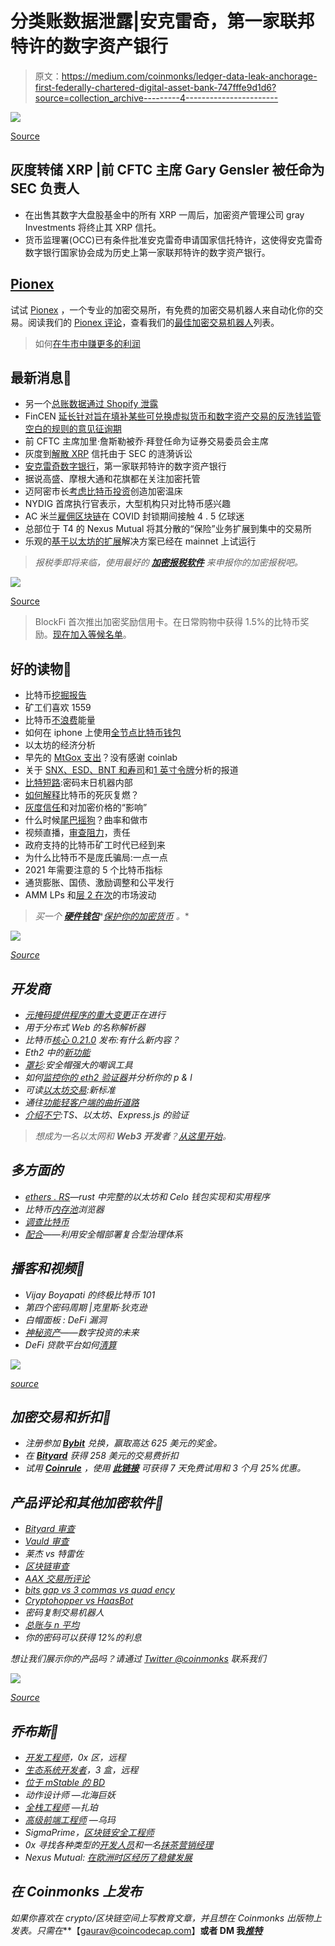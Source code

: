 # 分类账数据泄露|安克雷奇，第一家联邦特许的数字资产银行

> 原文：<https://medium.com/coinmonks/ledger-data-leak-anchorage-first-federally-chartered-digital-asset-bank-747fffe9d1d6?source=collection_archive---------4----------------------->

![](img/b0a6986ef737c0dedf622d9d86f4f165.png)

[Source](https://www.reddit.com/r/Bitcoin/comments/kwu5ds/la_pot_kettle/)

## 灰度转储 XRP |前 CFTC 主席 Gary Gensler 被任命为 SEC 负责人

*   在出售其数字大盘股基金中的所有 XRP 一周后，加密资产管理公司 gray Investments 将终止其 XRP 信托。
*   货币监理署(OCC)已有条件批准安克雷奇申请国家信托特许，这使得安克雷奇数字银行国家协会成为历史上第一家联邦特许的数字资产银行。

## [Pionex](http://blog.coincodecap.com/go/pionex)

试试 [Pionex](http://blog.coincodecap.com/go/pionex) ，一个专业的加密交易所，有免费的加密交易机器人来自动化你的交易。阅读我们的 [Pionex 评论](/coinmonks/pionex-review-exchange-with-crypto-trading-bot-1e459d0191ea)，查看我们的[最佳加密交易机器人](/coinmonks/crypto-trading-bot-c2ffce8acb2a)列表。

> 如何[在牛市中赚更多的利润](/coinmonks/how-to-make-more-profits-in-the-bull-market-with-leveraged-token-f0e6328dab04)

## 最新消息📰

*   另一个[总账数据通过 Shopify 泄露](https://twitter.com/Ledger/status/1349375083891011591)
*   FinCEN [延长针对旨在填补某些可兑换虚拟货币和数字资产交易的反洗钱监管空白的规则的意见征询期](https://www.fincen.gov/news/news-releases/fincen-extends-comment-period-rule-aimed-closing-anti-money-laundering)
*   前 CFTC 主席加里·詹斯勒被乔·拜登任命为证券交易委员会主席
*   灰度到[解散 XRP](https://decrypt.co/54088/grayscale-to-dissolve-xrp-trust-due-to-secs-ripple-lawsuit) 信托由于 SEC 的涟漪诉讼
*   [安克雷奇数字银行](/anchorage/introducing-anchorage-digital-bank-the-first-federally-chartered-digital-asset-bank-7f9b9b4e0fd5)，第一家联邦特许的数字资产银行
*   据说高盛、摩根大通和花旗都在关注加密托管
*   迈阿密市长[考虑比特币投资](https://www.foxbusiness.com/technology/miami-mayor-bitcoin-invest-cryptocurrency)创造加密温床
*   NYDIG 首席执行官表示，大型机构只对比特币感兴趣
*   AC 米兰[雇佣区块链](https://cointelegraph.com/news/ac-milan-employs-blockchain-to-reach-450-million-fans-amid-covid-lockdowns)在 COVID 封锁期间接触 4 . 5 亿球迷
*   总部位于 T4 的 Nexus Mutual 将其分散的“保险”业务扩展到集中的交易所
*   乐观的[基于以太坊的扩展](https://www.theblockcrypto.com/linked/91524/optimisms-ethereum-based-scaling-solution-has-soft-launched-on-mainnet)解决方案已经在 mainnet 上试运行

> *报税季即将来临，使用最好的* [***加密报税软件***](/coinmonks/best-crypto-tax-tool-for-my-money-72d4b430816b) *来申报你的加密报税吧。*

![](img/39f667e173390c2cf32b65d6d7d624c2.png)

[Source](https://www.reddit.com/r/CryptoCurrency/comments/ky95i9/picking_for_alt_season/)

> BlockFi 首次推出加密奖励信用卡。在日常购物中获得 1.5%的比特币奖励。[现在加入等候名单](http://blog.coincodecap.com/go/blockfi)。

## 好的读物📑

*   比特币[挖掘报告](https://coinshares.com/research/bitcoin-mining-network-december-2019)
*   矿工们喜欢 1559
*   比特币[不浪费](https://unchained-capital.com/blog/bitcoin-does-not-waste-energy/)能量
*   如何在 iphone 上使用[全节点比特币钱包](https://www.keepitsimplebitcoin.com/fully-noded-bitcoin)
*   以太坊的经济分析
*   早先的 [MtGox 支出](https://blog.wizsec.jp/2021/01/earlier-mtgox-payouts-coinlab.html)？没有感谢 coinlab
*   关于 [SNX、ESD、BNT 和寿司](https://ournetwork.substack.com/p/our-network-issue-54)和[1 英寸令牌](https://ournetwork.substack.com/p/our-network-deep-dive-1)分析的报道
*   [比特短路](https://crypto-anonymous-2021.medium.com/the-bit-short-inside-cryptos-doomsday-machine-f8dcf78a64d3):密码末日机器内部
*   [如何解释](https://nymag.com/intelligencer/2021/01/why-is-bitcoin-making-new-all-time-highs.html)比特币的死灰复燃？
*   [灰度信任](/coinmonks/grayscale-trust-and-the-effect-on-crypto-prices-3bbd49d6fcb7)和对加密价格的“影响”
*   什么时候[尾巴摇狗](https://www.placeholder.vc/blog/2021/1/13/when-does-the-tail-wag-the-dog-curvature-and-market-making)？曲率和做市
*   视频直播，[审查阻力](https://petkanics.medium.com/live-video-censorship-resistance-and-responsibility-c6bc772db6d3)，责任
*   政府支持的比特币矿工时代已经到来
*   为什么比特币不是庞氏骗局:一点一点
*   2021 年需要注意的 5 个比特币指标
*   通货膨胀、国债、激励调整和公平发行
*   AMM LPs 和[层 2 在次](https://doseofdefi.substack.com/p/amm-lps-and-layer-2-in-times-of-market)的市场波动

> *买一个* [***硬件钱包***](/coinmonks/the-best-cryptocurrency-hardware-wallets-of-2020-e28b1c124069)*[*保护你的加密货币*](/coinmonks/how-to-prevent-cryptocurrency-hacking-and-theft-from-your-wallet-65c8ff767766) *。**

*![](img/68f11f427cd687434525cacdbe2072df.png)*

*[Source](https://www.reddit.com/r/Bitcoin/comments/kmof53/the_8_laws_of_bitcoin_updated/)*

## *开发商*

*   *[元掩码提供程序的重大变更](/metamask/breaking-changes-to-the-metamask-provider-are-here-7b11c9388be9)正在进行*
*   *用于分布式 Web 的名称解析器*
*   *比特币[核心 0.21.0](https://bitcoinmagazine.com/articles/bitcoin-core-0-21-0-released-whats-new) 发布:有什么新内容？*
*   *Eth2 中的[新功能](https://hackmd.io/@benjaminion/eth2_news/https%3A%2F%2Fhackmd.io%2F%40benjaminion%2Fwnie2_210115)*
*   *[罩衫](https://soliditydeveloper.com/smock):安全帽强大的嘲讽工具*
*   *如何[监控你的 eth2 验证器](https://consensys.net/blog/developers/how-to-monitor-your-eth2-validator-and-analyze-your-pl/)并分析你的 p & l*
*   *可读[以太坊交易](https://blog.gridplus.io/readable-ethereum-transactions-a-new-standard-945c5e9ef2c7):新标准*
*   *通往[功能轻客户端的曲折道路](https://snakecharmers.ethereum.org/the-winding-road-to-functional-light-clients/)*
*   *[介绍不宁](/ethworks/introducing-restless-validations-for-ts-ethereum-and-express-js-ec2ef55b0005):TS、以太坊、Express.js 的验证*

> *想成为一名以太网和 **Web3 开发者**？[从这里开始](http://blog.coincodecap.com/go/learn)。*

## *多方面的*

*   *[ethers . RS](https://github.com/gakonst/ethers-rs/)—rust 中完整的以太坊和 Celo 钱包实现和实用程序*
*   *比特币[内存池](https://mempool.emzy.de/de/tx/057954bb28527ff9c7701c6fd2b7f770163718ded09745da56cc95e7606afe99)浏览器*
*   *[调查比特币](https://www.lookintobitcoin.com/)*
*   *[配合](https://github.com/withtally)——利用安全帽部署复合型治理体系*

## *播客和视频💽*

*   *Vijay Boyapati 的终极比特币 101*
*   *第四个密码周期 |克里斯·狄克逊*
*   *白帽面板 : DeFi 漏洞*
*   *[神秘资产](https://epicenter.tv/episodes/373)——数字投资的未来*
*   *DeFi 贷款平台如何[清算](https://www.youtube.com/watch?v=ieQwjhIm4Lk&feature=youtu.be)*

*![](img/71cf5c60548cb3c273531f8e4cbe474c.png)*

*[source](https://www.reddit.com/r/CryptoCurrency/comments/kyfuuj/my_struggle_during_this_bull_run/)*

## *加密交易和折扣🔖*

*   *注册参加 [**Bybit**](/coinmonks/bybit-exchange-review-dbd570019b71) 兑换，赢取高达 625 美元的奖金。*
*   *在 [**Bityard**](https://blog.coincodecap.com/go/bityard) 获得 258 美元的交易费折扣*
*   *试用 [**Coinrule**](https://webapp.coinrule.io/coupon/coinmonks-7-25-3-e2bf6c60e795407381edf98d1a174ac2?fp_ref=coincodecap) ，使用 [**此链接**](https://webapp.coinrule.io/coupon/coinmonks-7-25-3-e2bf6c60e795407381edf98d1a174ac2?fp_ref=coincodecap) 可获得 7 天免费试用和 3 个月 25%优惠。*

## *产品评论和其他加密软件📙*

*   *[Bityard 审查](https://blog.coincodecap.com/bityard-reivew)*
*   *[Vauld 审查](https://blog.coincodecap.com/vauld-review)*
*   *莱杰 vs 特雷佐*
*   *[区块链审查](/coinmonks/blockfi-review-53096053c097)*
*   *[AAX 交易所评论](/coinmonks/aax-exchange-review-2021-67c5ea09330c)*
*   *[bits gap vs 3 commas vs quad ency](/coinmonks/bitsgap-vs-3commas-vs-quadency-must-read-2021-cdc1a40cf31d)*
*   *[Cryptohopper vs HaasBot](https://blog.coincodecap.com/cryptohopper-vs-haasbot)*
*   *密码复制交易机器人*
*   *[总账与 n 平均](https://blog.coincodecap.com/ngrave-vs-ledger)*
*   *你的密码可以获得 12%的利息*

*想让我们展示你的产品吗？请通过 [Twitter @coinmonks](https://twitter.com/coinmonks) 联系我们*

*![](img/c2830488ee0e8e142b122ca1db6d69ae.png)*

*[Source](https://www.reddit.com/r/Bitcoin/comments/kxfg63/more_bitcoin_billboards_are_up_new_contests_to/)*

## *乔布斯👷*

*   *[开发工程师](https://remoteok.io/remote-jobs/100451-remote-devops-engineer-district0x)，0x 区，远程*
*   *[生态系统开发者](https://jobs.lever.co/3box/ec1093c5-ed31-483c-b1b3-49b07bd0bd2e)，3 盒，远程*
*   *[位于 mStable 的 BD](https://angel.co/company/mstable/jobs/1096364-business-development-manager)*
*   *动作设计师 —北海巨妖*
*   *[全栈工程师](https://cryptocurrencyjobs.co/engineering/zapper-full-stack-engineer/) —扎珀*
*   *[高级前端工程师](https://cryptocurrencyjobs.co/engineering/uma-senior-front-end-engineer/) —乌玛*
*   *SigmaPrime，[区块链安全工程师](https://blog.sigmaprime.io/blockchain-security-engineer.html)*
*   *0x 寻找各种类型的[开发人员](https://0x.org/about/jobs)和一名[抹茶营销经理](https://boards.greenhouse.io/0x/jobs/4923909002)*
*   *Nexus Mutual: [在欧洲时区经历了稳健发展](https://angel.co/company/nexus-mutual-1/jobs/967538-smart-contract-engineer)*

## *在 Coinmonks 上发布*

*如果你喜欢在 crypto/区块链空间上写教育文章，并且想在 Coinmonks 出版物上发表。只需在***【gaurav@coincodecap.com】****或者 DM 我**[***推特***](https://twitter.com/coinmonks)**